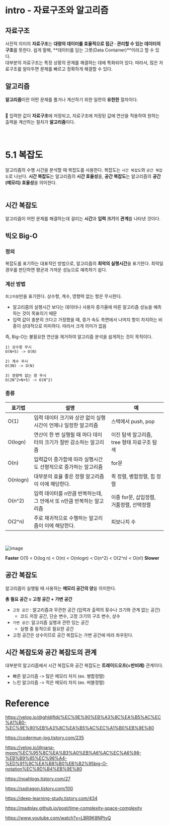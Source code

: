 # intro - 자료구조와 알고리즘
## 자료구조
사전적 의미의 **자료구조**는 **대량의 데이터를 효율적으로 접근 · 관리할 수 있는 데이터의 구조**를 뜻한다. 
쉽게 말해, **데이터를 담는 그릇(Data Container)**이라고 할 수 있다.<br>
대부분의 자료구조는 특정 상황의 문제를 해결하는 데에 특화되어 있다. 따라서, 많은 자료구조를 알아두면 문제를 빠르고 정확하게 해결할 수 있다.

## 알고리즘
**알고리즘**이란 어떤 문제를 풀거나 계산하기 위한 일련의 **유한한** 절차이다.
<br><br>

📌 입력한 값이 **자료구조**에 저장되고, 자료구조에 저장된 값에 
연산을 적용하여 원하는 출력을 계산하는 절차가 **알고리즘**이다. 
<br><br><br>

# 5.1 복잡도
알고리즘의 수행 시간을 분석할 때 복잡도를 사용한다.
복잡도는 `시간 복잡도`와 `공간 복잡도`로 나뉜다. **시간 복잡도**는 알고리즘의 **시간 효율성**을, 
**공간 복잡도**는 알고리즘의 **공간(메모리) 효율성**을 의미한다.
<br><br>

## 시간 복잡도
알고리즘이 어떤 문제를 해결하는데 걸리는 **시간**과 **입력 크기**의 **관계**를 나타낸 것이다.

## 빅오 Big-O
### 정의
복잡도를 표기하는 대표적인 방법으로, 알고리즘의 **최악의 실행시간**을 표기한다. 
최악일 경우를 판단하면 평균과 가까운 성능으로 예측하기 쉽다.


### 계산 방법
`최고차항`만을 표기한다. 상수항, 계수, 영향력 없는 항은 무시한다.<br>
- 알고리즘의 실행시간 보다는 데이터나 사용자 증가율에 따른 알고리즘 성능을 예측하는 것이 목표이기 때문
- 입력 값이 충분히 크다고 가정했을 때, 증가 속도 측면에서 나머지 항이 차지하는 비중이 상대적으로 미미하다. 따라서 크게 의미가 없음

즉, Big-O는 불필요한 연산을 제거하여 알고리즘 분석을 쉽게하는 것이 목적이다.

```
1) 상수항 무시
O(N+5) -> O(N)

2) 계수 무시
O(3N) -> O(N)

3) 영향력 없는 항 무시
O(2N^2+N+5) -> O(N^2)
```

### 종류
|표기법|설명|예|
|---|---|---|
|O(1)|입력 데이터 크기와 상관 없이 실행시간이 언제나 일정한 알고리즘|스택에서 push, pop|
|O(logn)|연산이 한 번 실행될 때 마다 데이터의 크기가 절반 감소하는 알고리즘|이진 탐색 알고리즘, tree 형태 자료구조 탐색|
|O(n)|입력값이 증가함에 따라 실행시간도 선형적으로 증가하는 알고리즘|for문|
|O(nlogn)|대부분의 효율 좋은 정렬 알고리즘이 이에 해당한다.|퀵 정렬, 병합정렬, 힙 정렬|
|O(n^2)| 입력 데이터를 n만큼 반복하는데, 그 안에서 또 n만큼 반복하는 알고리즘|이중 for문, 삽입정렬,  거품정렬, 선택정렬|
|O(2^n)|주로 재귀적으로 수행하는 알고리즘이 이에 해당한다.|피보나치 수|
<br>

![image](https://github.com/DevTechGrowth/study_CS/assets/88030238/b1e3f13b-787d-48df-927b-86a70f424317)

**Faster** O(1) < O(log n) < O(n) < O(nlogn) < O(n^2) < O(2^n) < O(n!)   **Slower**

## 공간 복잡도
알고리즘이 실행될 때 사용하는 **메모리 공간의 양**을 의미한다.

**총 필요 공간 = 고정 공간 + 가변 공간** <br>
- `고정 공간` : 알고리즘과 무관한 공간 (입력과 출력의 횟수나 크기와 관계 없는 공간)
  - 코드 저장 공간, 단순 변수, 고정 크기의 구조 변수, 상수
- `가변 공간`: 알고리즘 실행과 관련 있는 공간
  - 실행 중 동적으로 필요한 공간
- 고정 공간은 상수이므로 공간 복잡도는 가변 공간에 따라 좌우된다.


## 시간 복잡도와 공간 복잡도의 관계
대부분의 알고리즘에서 시간 복잡도와 공간 복잡도는 **트레이드오프(=반비례)** 관계이다.
- 빠른 알고리즘 -> 많은 메모리 차지 (ex. 병합정렬)
- 느린 알고리즘 -> 적은 메모리 차지 (ex. 버블정렬)
  
# Reference
https://velog.io/@ghldjfldj/%EC%9E%90%EB%A3%8C%EA%B5%AC%EC%A1%B0-%EC%9E%90%EB%A3%8C%EA%B5%AC%EC%A1%B0%EB%9E%80

https://codermun-log.tistory.com/235

https://velog.io/@nana-moon/%EC%95%8C%EA%B3%A0%EB%A6%AC%EC%A6%98-%EB%B9%85%EC%98%A4-%ED%91%9C%EA%B8%B0%EB%B2%95big-O-notation%EC%9D%B4%EB%9E%80

https://noahlogs.tistory.com/27

https://ssdragon.tistory.com/100

https://deep-learning-study.tistory.com/434

https://madplay.github.io/post/time-complexity-space-complexity

https://www.youtube.com/watch?v=LBR9K8NPtvQ
